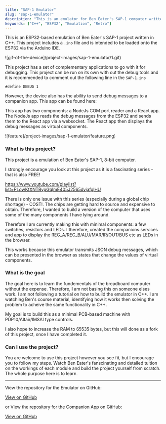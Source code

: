 ```yaml
---
title: "SAP-1 Emulator"
slug: "sap-1-emulator"
description: "This is an emulator for Ben Eater's SAP-1 computer written in C/C++ for the ESP32"
keywords: ["C++", "ESP32", "Emulation", "Retro"]
---
```


This is an ESP32-based emulation of Ben Eater's SAP-1 project written in C++. This project includes a `.ino` file and is intended to be loaded onto the ESP32 via the Arduino IDE.

![gif-of-the-device]/project-images/sap-1-emulator/1.gif)

This project has a set of complementary applications to go with it for debugging. This project can be run on its own with out the debug tools and it is recommended to comment out the following line in the `SAP-1.ino`

`#define DEBUG 1`

However, the device also has the ability to send debug messages to a companion app. This app can be found here:

This app has two components: a NodeJs COM port reader and a React app. The NodeJs app reads the debug messages from the ESP32 and sends them to the React app via a websocket. The React app then displays the debug messages as virtual components.

![feature]/project-images/sap-1-emulator/feature.png)

### What is this project?

This project is a emulation of Ben Eater's SAP-1, 8-bit computer.

I strongly encourage you look at this project as it is a fascinating series - that is also FREE!

https://www.youtube.com/playlist?list=PLowKtXNTBypGqImE405J2565dvjafglHU

There is only one issue with this series (especially during a global chip shortage) - COST!. The chips are getting hard to source and expensive to obtain. Therefore, I wanted to build a version of the computer that uses some of the many components I have lying around.

Therefore I am currently making this with minimal components: a few switches, resistors and LEDs. I therefore, created the companions services and app to display the REG_A/REG_B/ALU/MAR/IR/OUT/BUS etc as LEDs in the browser.

This works because this emulator transmits JSON debug messages, which can be presented in the browser as states that change the values of virtual components.

### What is the goal

The goal here is to learn the fundementals of the breadboard computer without the expense. Therefore, I am not basing this on someone elses work. I am not following a tutorial on how to build the emulator in C++. I am watching Ben's course material, identifying how it works then solving the problem to acheive the same functionality in C++.

My goal is to build this as a minimal PCB-based machine with PDP10/Altair/IMSAI type controls.

I also hope to increase the RAM to 65535 bytes, but this will done as a fork of this project, once I have completed it.

### Can I use the project?

You are welcome to use this project however you see fit, but I encourage you to follow my steps. Watch Ben Eater's fanscinating and detailed tuition on the workings of each module and build the project yourself from scratch. The whole purpose here is to learn.

---

View the repository for the Emulator on GitHub:

<a className="btn btn-dark" href="https://gcoulby.github.io/SAP-32/"  target="_blank" rel="noopener noreferrer"><i className="fa fa-globe"></i> View on GitHub</a>

or View the repository for the Companion App on GitHub:

<a className="btn btn-dark" href="https://github.com/gcoulby/sap-1-com-reader"  target="_blank" rel="noopener noreferrer"><i className="fa fa-github"></i> View on GitHub</a>
